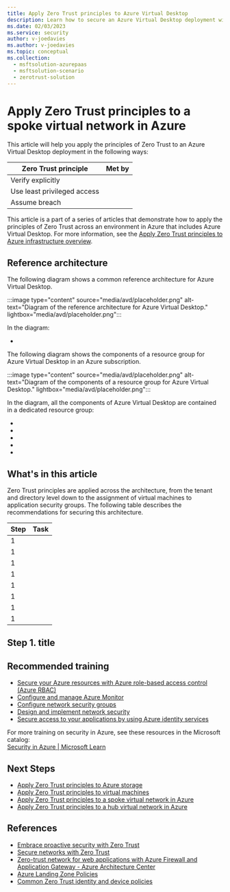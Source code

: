 ```yaml
---
title: Apply Zero Trust principles to Azure Virtual Desktop
description: Learn how to secure an Azure Virtual Desktop deployment with Zero Trust.   
ms.date: 02/03/2023
ms.service: security
author: v-joedavies
ms.author: v-joedavies
ms.topic: conceptual
ms.collection: 
  - msftsolution-azurepaas
  - msftsolution-scenario
  - zerotrust-solution
---
```


# Apply Zero Trust principles to a spoke virtual network in Azure

This article will help you apply the principles of Zero Trust to an Azure Virtual Desktop deployment in the following ways:

| Zero Trust principle | Met by |
| --- | --- |
| Verify explicitly |  |
| Use least privileged access | |
| Assume breach |  |

This article is a part of a series of articles that demonstrate how to apply the principles of Zero Trust across an environment in Azure that includes Azure Virtual Desktop. For more information, see the [Apply Zero Trust principles to Azure infrastructure overview](azure-infrastructure-overview.md).

## Reference architecture

The following diagram shows a common reference architecture for Azure Virtual Desktop.

:::image type="content" source="media/avd/placeholder.png" alt-text="Diagram of the reference architecture for Azure Virtual Desktop." lightbox="media/avd/placeholder.png":::

In the diagram:

- 


The following diagram shows the components of a resource group for Azure Virtual Desktop in an Azure subscription.

:::image type="content" source="media/avd/placeholder.png" alt-text="Diagram of the components of a resource group for Azure Virtual Desktop." lightbox="media/avd/placeholder.png":::

In the diagram, all the components of Azure Virtual Desktop are contained in a dedicated resource group:

- 
- 
- 
- 
- 

## What's in this article

Zero Trust principles are applied across the architecture, from the tenant and directory level down to the assignment of virtual machines to application security groups. The following table describes the recommendations for securing this architecture.

| Step | Task |
| --- | --- |
| 1 |  |
| 1 |  |
| 1 |  |
| 1 |  |
| 1 |  |
| 1 |  |
| 1 |  |
| 1 |  |

## Step 1. title


## Recommended training

- [Secure your Azure resources with Azure role-based access control (Azure RBAC)](/training/modules/secure-azure-resources-with-rbac/)
- [Configure and manage Azure Monitor](/training/modules/azure-monitor/)
- [Configure network security groups](/training/modules/configure-network-security-groups/)
- [Design and implement network security](/training/modules/design-implement-network-security-monitoring/)
- [Secure access to your applications by using Azure identity services](/training/modules/secure-access-azure-identity-services/)

For more training on security in Azure, see these resources in the Microsoft catalog:<br> 
[Security in Azure | Microsoft Learn](/training/browse/?subjects=security&products=azure)

## Next Steps

- [Apply Zero Trust principles to Azure storage](azure-infrastructure-storage.md)
- [Apply Zero Trust principles to virtual machines](azure-infrastructure-virtual-machines.md)
- [Apply Zero Trust principles to a spoke virtual network in Azure](azure-infrastructure-iaas.md)
- [Apply Zero Trust principles to a hub virtual network in Azure](azure-infrastructure-networking.md)

## References

- [Embrace proactive security with Zero Trust](https://aka.ms/zerotrust)
- [Secure networks with Zero Trust](/security/zero-trust/deploy/networks)
- [Zero-trust network for web applications with Azure Firewall and Application Gateway - Azure Architecture Center](/azure/architecture/example-scenario/gateway/application-gateway-before-azure-firewall)
- [Azure Landing Zone Policies](https://github.com/Azure/Enterprise-Scale/wiki/ALZ-Policies)
- [Common Zero Trust identity and device policies](/microsoft-365/security/office-365-security/identity-access-policies)